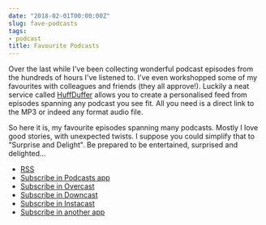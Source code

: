 ```yaml
---
date: "2018-02-01T00:00:00Z"
slug: fave-podcasts
tags:
- podcast
title: Favourite Podcasts
---
```


Over the last while I've been collecting wonderful podcast episodes from the hundreds of hours I've listened to. I've even workshopped some of my favourites with colleagues and friends (they all approve!). Luckily a neat service called [HuffDuffer](https://huffduffer.com/) allows you to create a personalised feed from episodes spanning any podcast you see fit. All you need is a direct link to the MP3 or indeed any format audio file.

So here it is, my favourite episodes spanning many podcasts. Mostly I love good stories, with unexpected twists. I suppose you could simplify that to "Surprise and Delight". Be prepared to be entertained, surprised and delighted...


* [RSS](https://huffduffer.com/dueyfinster/tags/mustlisten/rss)
* [Subscribe in Podcasts app](pcast://huffduffer.com/dueyfinster/tags/mustlisten/rss)
* [Subscribe in Overcast](overcast://huffduffer.com/dueyfinster/tags/mustlisten/rss)
* [Subscribe in Downcast](downcast://huffduffer.com/dueyfinster/tags/mustlisten/rss)
* [Subscribe in Instacast](instacast://huffduffer.com/dueyfinster/tags/mustlisten/rss)
* [Subscribe in another app](podcast://huffduffer.com/dueyfinster/tags/mustlisten/rss)